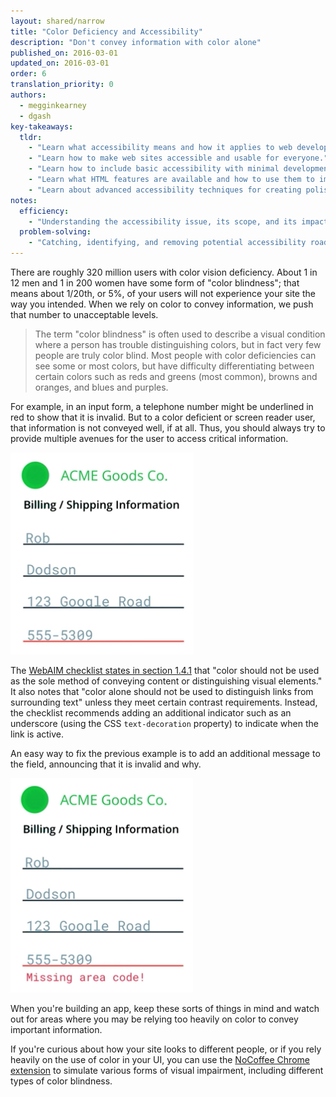 ```yaml
---
layout: shared/narrow
title: "Color Deficiency and Accessibility"
description: "Don't convey information with color alone"
published_on: 2016-03-01
updated_on: 2016-03-01
order: 6
translation_priority: 0
authors:
  - megginkearney
  - dgash
key-takeaways:
  tldr: 
    - "Learn what accessibility means and how it applies to web development."
    - "Learn how to make web sites accessible and usable for everyone."
    - "Learn how to include basic accessibility with minimal development impace."
    - "Learn what HTML features are available and how to use them to improve accessibility."
    - "Learn about advanced accessibility techniques for creating polished accessibility experiences."
notes:
  efficiency:
    - "Understanding the accessibility issue, its scope, and its impact can make you a better web developer."
  problem-solving:
    - "Catching, identifying, and removing potential accessibility roadblocks before they happen can improve your development process and reduce maintenance requirements."
---
```


There are roughly 320 million users with color vision deficiency. About 1 in 12 men and 1 in 200 women have some form of "color blindness"; that means about 1/20th, or 5%, of your users will not experience your site the way you intended. When we rely on color to convey information, we push that number to unacceptable levels.

>The term "color blindness" is often used to describe a visual condition where a person has trouble distinguishing colors, but in fact very few people are truly color blind. Most people with color deficiencies can see some or most colors, but have difficulty differentiating between certain colors such as reds and greens (most common), browns and oranges, and blues and purples.

For example, in an input form, a telephone number might be underlined in red to show that it is invalid. But to a color deficient or screen reader user, that information is not conveyed well, if at all. Thus, you should always try to provide multiple avenues for the user to access critical information.

![input-form1](imgs/input-form1.png)

The <a href="http://webaim.org/standards/wcag/checklist#sc1.4.1" target="_blank">WebAIM checklist states in section 1.4.1</a> that "color should not be used as the sole method of conveying content or distinguishing visual elements." It also notes that "color alone should not be used to distinguish links from surrounding text" unless they meet certain contrast requirements. Instead, the checklist recommends adding an additional indicator such as an underscore (using the CSS `text-decoration` property) to indicate when the link is active.

An easy way to fix the previous example is to add an additional message to the field, announcing that it is invalid and why. 

![input-form2](imgs/input-form2.png)

When you're building an app, keep these sorts of things in mind and watch out for areas where you may be relying too heavily on color to convey important information.

If you're curious about how your site looks to different people, or if you rely heavily on the use of color in your UI, you can use the <a href="https://chrome.google.com/webstore/detail/nocoffee/jjeeggmbnhckmgdhmgdckeigabjfbddl?hl=en-US" target="_blank">NoCoffee Chrome extension</a> to simulate various forms of visual impairment, including different types of color blindness. 
